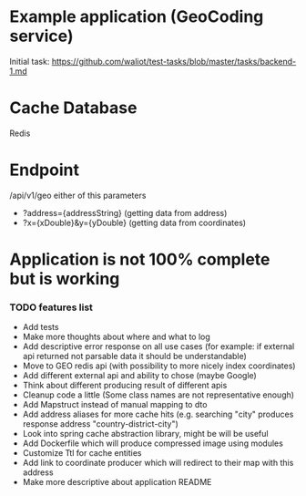 # Example application (GeoCoding service)
Initial task: https://github.com/waliot/test-tasks/blob/master/tasks/backend-1.md

# Cache Database
Redis

# Endpoint
/api/v1/geo either of this parameters
 - ?address={addressString} (getting data from address)
 - ?x={xDouble}&y={yDouble} (getting data from coordinates)

# Application is not 100% complete but is working
### TODO features list
 - Add tests
 - Make more thoughts about where and what to log
 - Add descriptive error response on all use cases (for example: if external api returned not parsable data it should be understandable)
 - Move to GEO redis api (with possibility to more nicely index coordinates)
 - Add different external api and ability to chose (maybe Google)
 - Think about different producing result of different apis
 - Cleanup code a little (Some class names are not representative enough)
 - Add Mapstruct instead of manual mapping to dto
 - Add address aliases for more cache hits (e.g. searching "city" produces response address "country-district-city")
 - Look into spring cache abstraction library, might be will be useful
 - Add Dockerfile which will produce compressed image using modules
 - Customize Ttl for cache entities
 - Add link to coordinate producer which will redirect to their map with this address
 - Make more descriptive about application README
